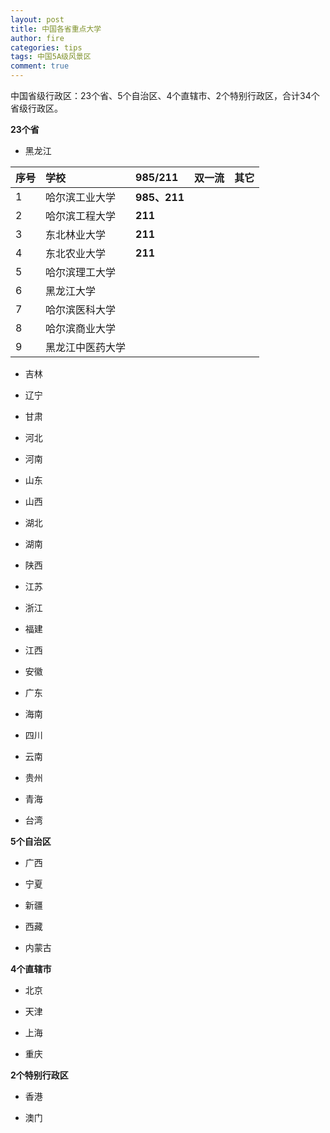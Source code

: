```yaml
---
layout: post
title: 中国各省重点大学
author: fire
categories: tips 
tags: 中国5A级风景区
comment: true
---
```


中国省级行政区：23个省、5个自治区、4个直辖市、2个特别行政区，合计34个省级行政区。

**23个省**

- 黑龙江

| 序号 | 学校 | 985/211 | 双一流 | 其它 |
| :--- | :--- | :--- | :--- | :--- |
| 1 | 哈尔滨工业大学 | **985、211** | | |
| 2 | 哈尔滨工程大学 | **211** | | |
| 3 | 东北林业大学 | **211** |  | |
| 4 | 东北农业大学 | **211** | | |
| 5 | 哈尔滨理工大学 | | | |
| 6 | 黑龙江大学 | | | |
| 7 | 哈尔滨医科大学 | | | |
| 8 | 哈尔滨商业大学 | | | |
| 9 | 黑龙江中医药大学 | | | |

- 吉林

- 辽宁

- 甘肃

- 河北

- 河南

- 山东

- 山西

- 湖北

- 湖南

- 陕西

- 江苏

- 浙江

- 福建

- 江西

- 安徽

- 广东

- 海南

- 四川

- 云南

- 贵州

- 青海

- 台湾

**5个自治区**

- 广西

- 宁夏

- 新疆

- 西藏

- 内蒙古

**4个直辖市**

- 北京

- 天津

- 上海

- 重庆

**2个特别行政区**

- 香港

- 澳门
